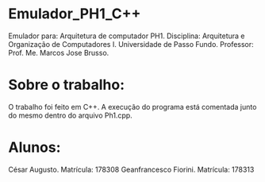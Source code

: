 # Emulador_PH1_C++

Emulador para: Arquitetura de computador PH1.
Disciplina: Arquitetura e Organização de Computadores I.
Universidade de Passo Fundo.
Professor: Prof. Me. Marcos Jose Brusso.

# Sobre o trabalho:
O trabalho foi feito em C++.
A execução do programa está comentada junto do mesmo dentro do arquivo Ph1.cpp.

# Alunos:
César Augusto. Matrícula: 178308
Geanfrancesco Fiorini. Matrícula: 178313


